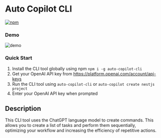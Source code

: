# Auto Copilot CLI

[![npm](https://img.shields.io/npm/v/auto-copilot-cli)](https://www.npmjs.com/package/auto-copilot-cli)

### Demo

![demo](./demo.gif)



### Quick Start

1. Install the CLI tool globally using npm ```npm i -g auto-copilot-cli```
2. Get your OpenAI API key from https://platform.openai.com/account/api-keys
3. Run the CLI tool using ```auto-copilot-cli``` or ```auto-copilot create nestjs project```
4. Enter your OpenAI API key when prompted

## Description

This CLI tool uses the ChatGPT language model to create commands. This allows you to create a list of tasks and perform them sequentially, optimizing your workflow and increasing the efficiency of repetitive actions.

